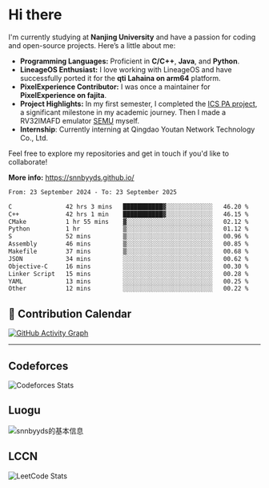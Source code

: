 # Hi there

I'm currently studying at **Nanjing University** and have a passion for coding and open-source projects. Here’s a little about me:

- **Programming Languages:** Proficient in **C/C++**, **Java**, and **Python**.
- **LineageOS Enthusiast:** I love working with LineageOS and have successfully ported it for the **qti Lahaina on arm64** platform.
- **PixelExperience Contributor:** I was once a maintainer for **PixelExperience on fajita**.
- **Project Highlights:** In my first semester, I completed the [ICS PA project](https://nju-projectn.github.io/ics-pa-gitbook/ics2024/), a significant milestone in my academic journey. Then I made a RV32IMAFD emulator [SEMU](https://github.com/snnbyyds/semu) myself.
- **Internship**: Currently interning at Qingdao Youtan Network Technology Co., Ltd.

Feel free to explore my repositories and get in touch if you'd like to collaborate!

**More info:** https://snnbyyds.github.io/

<!--START_SECTION:waka-->

```txt
From: 23 September 2024 - To: 23 September 2025

C               42 hrs 3 mins   ███████████▓░░░░░░░░░░░░░   46.20 %
C++             42 hrs 1 min    ███████████▓░░░░░░░░░░░░░   46.15 %
CMake           1 hr 55 mins    ▓░░░░░░░░░░░░░░░░░░░░░░░░   02.12 %
Python          1 hr            ▒░░░░░░░░░░░░░░░░░░░░░░░░   01.12 %
S               52 mins         ▒░░░░░░░░░░░░░░░░░░░░░░░░   00.96 %
Assembly        46 mins         ▒░░░░░░░░░░░░░░░░░░░░░░░░   00.85 %
Makefile        37 mins         ▒░░░░░░░░░░░░░░░░░░░░░░░░   00.68 %
JSON            34 mins         ░░░░░░░░░░░░░░░░░░░░░░░░░   00.62 %
Objective-C     16 mins         ░░░░░░░░░░░░░░░░░░░░░░░░░   00.30 %
Linker Script   15 mins         ░░░░░░░░░░░░░░░░░░░░░░░░░   00.28 %
YAML            13 mins         ░░░░░░░░░░░░░░░░░░░░░░░░░   00.25 %
Other           12 mins         ░░░░░░░░░░░░░░░░░░░░░░░░░   00.22 %
```

<!--END_SECTION:waka-->

## 📅 Contribution Calendar

[![GitHub Activity Graph](https://github-readme-activity-graph.vercel.app/graph?username=snnbyyds&theme=react-dark)](https://github.com/snnbyyds)

---

## Codeforces
![Codeforces Stats](https://codeforces-readme-stats.vercel.app/api/card?username=snnbyyds)

## Luogu
![snnbyyds的基本信息](https://luogu-card.vercel.app/about?id=1560631)

## LCCN
![LeetCode Stats](https://leetcard.jacoblin.cool/snnbyyds?theme=light&font=Fuzzy%20Bubbles&site=cn)

